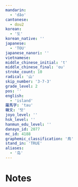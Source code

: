 ```yaml
---
mandarin:
  - 'dǎo'
cantonese:
  - dou2
korean:
  - '도'
korean_native: ''
japanese:
  - 'TOU'
japanese_nanori: ''
vietnamese:
middle_chinese_initial: 't'
middle_chinese_final: 'ɑu'
stroke_count: 10
radical: '山'
skip_number: '3-7-3'
grade_level: 2
pos: ''
english:
  - 'island'
羅馬字: 'tau'
韓文: '탓'
joyo_level: ''
hsk_level: ''
hanmun_edu_level: ''
danayo_id: 2077
mc_id: 4188
graphemic_classification: '鳥'
stand_in: 'TRUE'
aliases:
  - '岛'
---
```


# Notes
